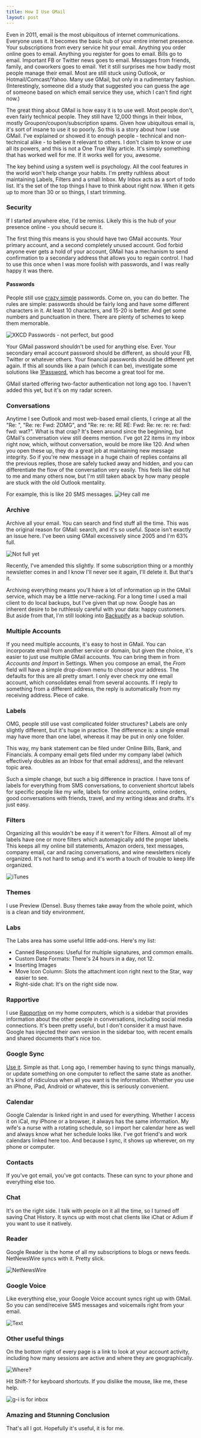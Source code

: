```yaml
---
title: How I Use GMail
layout: post
---
```


Even in 2011, email is the most ubiquitous of internet communications.  Everyone uses it.  It becomes the basic hub of your entire internet presence.  Your subscriptions from every service hit your email.  Anything you order online goes to email.  Anything you register for goes to email.  Bills go to email.  Important FB or Twitter news goes to email.  Messages from friends, family, and coworkers goes to email.  Yet it still surprises me how badly most people manage their email.  Most are still stuck using Outlook, or Hotmail/Comcast/Yahoo.  Many use GMail, but only in a rudimentary fashion.  (Interestingly, someone did a study that suggested you can guess the age of someone based on which email service they use, which I can't find right now.)

The great thing about GMail is how easy it is to use well.  Most people don't, even fairly technical people.  They still have 12,000 things in their Inbox, mostly Groupon/coupon/subscription spams.  Given how ubiquitous email is, it's sort of insane to use it so poorly.  So this is a story about how I use GMail.  I've explained or showed it to enough people - technical and non-technical alike - to believe it relevant to others.  I don't claim to know or use all its powers, and this is not a One True Way article.  It's simply something that has worked well for me.  If it works well for you, awesome.

The key behind using a system well is psychology.  All the cool features in the world won't help change your habits.  I'm pretty ruthless about maintaining Labels, Filters and a small Inbox.  My Inbox acts as a sort of todo list.  It's the set of the top things I have to think about right now.  When it gets up to more than 30 or so things, I start trimming.  

### Security

If I started anywhere else, I'd be remiss.  Likely this is the hub of your presence online - you should secure it.

The first thing this means is you should have two GMail accounts.  Your primary account, and a second completely unused account.  God forbid anyone ever gets a hold of your account, GMail has a mechanism to send confirmation to a secondary address that allows you to regain control.  I had to use this once when I was more foolish with passwords, and I was really happy it was there.

#### Passwords

People still use [crazy simple](http://tenfoottable.com/wp-content/uploads/2011/01/top20passwords.png) passwords.  Come on, you can do better.  The rules are simple: passwords should be fairly long and have some different characters in it.  At least 10 characters, and 15-20 is better.  And get some numbers and punctuation in there.  There are plenty of schemes to keep them memorable. 

![XKCD Passwords - not perfect, but good](http://imgs.xkcd.com/comics/password_strength.png)

Your GMail password shouldn't be used for anything else.  Ever.  Your secondary email account password should be different, as should your FB, Twitter or whatever others.  Your financial passwords should be different yet again.  If this all sounds like a pain (which it can be), investigate some solutions like [1Password](https://agilebits.com/onepassword), which has become a great tool for me.

GMail started offering two-factor authentication not long ago too.  I haven't added this yet, but it's on my radar screen.  

### Conversations

Anytime I see Outlook and most web-based email clients, I cringe at all the "Re: ", "Re: re: Fwd: ZOMG", and "Re: re: re: RE RE: Fwd: Re: re: re: re: fwd: fwd: wat?".  What is that crap?  It's been around since the beginning, but GMail's conversation view still deems mention.  I've got 22 items in my inbox right now, which, without conversation, would be more like 120.  And when you open these up, they do a great job at maintaining new message integrity.  So if you're new message in a huge chain of replies contains all the previous replies, those are safely tucked away and hidden, and you can differentiate the flow of the conversation very easily.  This feels like old hat to me and many others now, but I'm still taken aback by how many people are stuck with the old Outlook mentality.

For example, this is like 20 SMS messages.
![Hey call me](images/conversations.jpg)

### Archive

Archive all your email.  You can search and find stuff all the time.  This was the original reason for GMail: search, and it's so useful.  Space isn't exactly an issue here.  I've been using GMail excessively since 2005 and I'm 63% full.

![Not full yet](images/gmailsize.jpg)

Recently, I've amended this slightly.  If some subscription thing or a monthly newsletter comes in and I know I'll never see it again, I'll delete it.  But that's it.  

Archiving everything means you'll have a lot of information up in the GMail service, which may be a little nerve-racking.  For a long time I used a mail client to do local backups, but I've given that up now.  Google has an inherent desire to be ruthlessly careful with your data: happy customers.  But aside from that, I'm still looking into [Backupify](https://www.backupify.com/) as a backup solution.

### Multiple Accounts

If you need multiple accounts, it's easy to host in GMail.  You can incorporate email from another service or domain, but given the choice, it's easier to just use multiple GMail accounts.  You can bring them in from *Accounts and Import* in Settings.  When you compose an email, the *From* field will have a simple drop-down menu to choose your address.  The defaults for this are all pretty smart.  I only ever check my one email account, which consolidates email from several accounts.  If I reply to something from a different address, the reply is automatically from my receiving address.  Piece of cake.

### Labels

OMG, people still use vast complicated folder structures?  Labels are only slightly different, but it's huge in practice.  The difference is: a single email may have more than one label, whereas it may be put in only one folder.

This way, my bank statement can be filed under Online Bills, Bank, and Financials.  A company email gets filed under my company label (which effectively doubles as an Inbox for that email address), and the relevant topic area.  

Such a simple change, but such a big difference in practice.  I have tons of labels for everything from SMS conversations, to convenient shortcut labels for specific people like my wife, labels for online accounts, online orders, good conversations with friends, travel, and my writing ideas and drafts.  It's just easy.

### Filters

Organizing all this wouldn't be easy if it weren't for Filters.  Almost all of my labels have one or more filters which automagically add the proper labels.  This keeps all my online bill statements, Amazon orders, text messages, company email, car and racing conversations, and wine newsletters nicely organized.  It's not hard to setup and it's worth a touch of trouble to keep life organized.

![iTunes](images/ituneslabel.jpg)

### Themes

I use Preview (Dense).  Busy themes take away from the whole point, which is a clean and tidy environment.  

### Labs

The Labs area has some useful little add-ons.  Here's my list:

* Canned Responses: Useful for multiple signatures, and common emails.
* Custom Date Formats: There's 24 hours in a day, not 12.
* Inserting Images
* Move Icon Column: Slots the attachment icon right next to the Star, way easier to see.
* Right-side chat: It's on the right side now.

### Rapportive

I use [Rapportive](https://rapportive.com/) on my home computers, which is a sidebar that provides information about the other people in conversations, including social media connections.  It's been pretty useful, but I don't consider it a must have.  Google has injected their own version in the sidebar too, with recent emails and shared documents that's nice too.

### Google Sync

[Use it](http://www.google.com/mobile/sync/).  Simple as that.  Long ago, I remember having to sync things manually, or update something on one computer to reflect the same state as another.  It's kind of ridiculous when all you want is the information.  Whether you use an iPhone, iPad, Android or whatever, this is seriously convenient.

### Calendar

Google Calendar is linked right in and used for everything.  Whether I access it on iCal, my iPhone or a browser, it always has the same information.  My wife's a nurse with a rotating schedule, so I import her calendar here as well and always know what her schedule looks like.  I've got friend's and work calendars linked here too.  And because I sync, it shows up wherever, on my phone or computer.

### Contacts

If you've got email, you've got contacts.  These can sync to your phone and everything else too.  

### Chat

It's on the right side.  I talk with people on it all the time, so I turned off saving Chat History.  It syncs up with most chat clients like iChat or Adium if you want to use it natively.

### Reader

Google Reader is the home of all my subscriptions to blogs or news feeds.  NetNewsWire syncs with it.  Pretty slick.

![NetNewsWire](images/netnewswire.jpg)

### Google Voice

Like everything else, your Google Voice account syncs right up with GMail.  So you can send/receive SMS messages and voicemails right from your email.  

![Text](images/txting.jpg)

### Other useful things

On the bottom right of every page is a link to look at your account activity, including how many sessions are active and where they are geographically.

![Where?](images/gmailactivity.jpg)

Hit Shift-? for keyboard shortcuts.  If you dislike the mouse, like me, these help.

![g-i is for inbox](images/gmailshortcuts.jpg)

### Amazing and Stunning Conclusion

That's all I got.  Hopefully it's useful, it is for me.  















